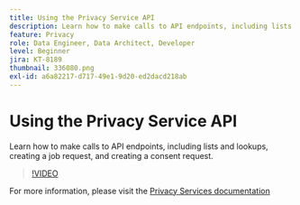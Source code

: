 ```yaml
---
title: Using the Privacy Service API
description: Learn how to make calls to API endpoints, including lists and lookups, creating a job request, and creating a consent request.
feature: Privacy
role: Data Engineer, Data Architect, Developer
level: Beginner
jira: KT-8189
thumbnail: 336080.png
exl-id: a6a82217-d717-49e1-9d20-ed2dacd218ab
---
```


# Using the Privacy Service API

Learn how to make calls to API endpoints, including lists and lookups, creating a job request, and creating a consent request.

>[!VIDEO](https://video.tv.adobe.com/v/336080?quality=12&learn=on)

For  more information, please visit the [Privacy Services documentation](https://experienceleague.adobe.com/docs/experience-platform/privacy/home.html)